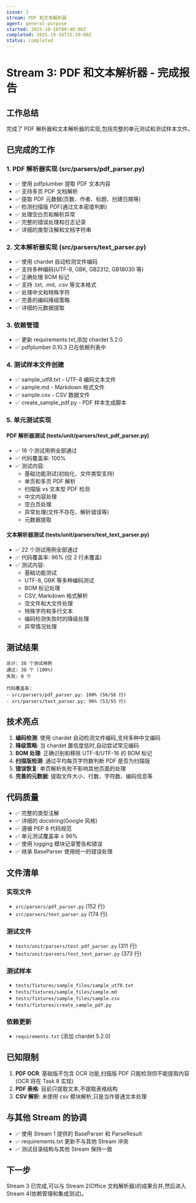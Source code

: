 ```yaml
---
issue: 3
stream: PDF 和文本解析器
agent: general-purpose
started: 2025-10-16T09:40:00Z
completed: 2025-10-16T15:30:00Z
status: completed
---
```


# Stream 3: PDF 和文本解析器 - 完成报告

## 工作总结

完成了 PDF 解析器和文本解析器的实现,包括完整的单元测试和测试样本文件。

## 已完成的工作

### 1. PDF 解析器实现 (src/parsers/pdf_parser.py)
- ✅ 使用 pdfplumber 提取 PDF 文本内容
- ✅ 支持多页 PDF 文档解析
- ✅ 提取 PDF 元数据(页数、作者、标题、创建日期等)
- ✅ 检测扫描版 PDF(通过文本密度判断)
- ✅ 处理空白页和解析异常
- ✅ 完整的错误处理和日志记录
- ✅ 详细的类型注解和文档字符串

### 2. 文本解析器实现 (src/parsers/text_parser.py)
- ✅ 使用 chardet 自动检测文件编码
- ✅ 支持多种编码(UTF-8, GBK, GB2312, GB18030 等)
- ✅ 正确处理 BOM 标记
- ✅ 支持 .txt, .md, .csv 等文本格式
- ✅ 处理中文和特殊字符
- ✅ 完善的编码降级策略
- ✅ 详细的元数据提取

### 3. 依赖管理
- ✅ 更新 requirements.txt,添加 chardet 5.2.0
- ✅ pdfplumber 0.10.3 已在依赖列表中

### 4. 测试样本文件创建
- ✅ sample_utf8.txt - UTF-8 编码文本文件
- ✅ sample.md - Markdown 格式文件
- ✅ sample.csv - CSV 数据文件
- ✅ create_sample_pdf.py - PDF 样本生成脚本

### 5. 单元测试实现

#### PDF 解析器测试 (tests/unit/parsers/test_pdf_parser.py)
- ✅ 16 个测试用例全部通过
- ✅ 代码覆盖率: 100%
- ✅ 测试内容:
  - 基础功能测试(初始化、文件类型支持)
  - 单页和多页 PDF 解析
  - 扫描版 vs 文本型 PDF 检测
  - 中文内容处理
  - 空白页处理
  - 异常处理(文件不存在、解析错误等)
  - 元数据提取

#### 文本解析器测试 (tests/unit/parsers/test_text_parser.py)
- ✅ 22 个测试用例全部通过
- ✅ 代码覆盖率: 96% (仅 2 行未覆盖)
- ✅ 测试内容:
  - 基础功能测试
  - UTF-8, GBK 等多种编码测试
  - BOM 标记处理
  - CSV, Markdown 格式解析
  - 空文件和大文件处理
  - 特殊字符和多行文本
  - 编码检测失败时的降级处理
  - 异常情况处理

## 测试结果

```
总计: 38 个测试用例
通过: 38 个 (100%)
失败: 0 个

代码覆盖率:
- src/parsers/pdf_parser.py: 100% (56/56 行)
- src/parsers/text_parser.py: 96% (53/55 行)
```

## 技术亮点

1. **编码检测**: 使用 chardet 自动检测文件编码,支持多种中文编码
2. **降级策略**: 当 chardet 置信度低时,自动尝试常见编码
3. **BOM 处理**: 正确识别和移除 UTF-8/UTF-16 的 BOM 标记
4. **扫描版检测**: 通过平均每页字符数判断 PDF 是否为扫描版
5. **错误恢复**: 单页解析失败不影响其他页面的处理
6. **完善的元数据**: 提取文件大小、行数、字符数、编码信息等

## 代码质量

- ✅ 完整的类型注解
- ✅ 详细的 docstring(Google 风格)
- ✅ 遵循 PEP 8 代码规范
- ✅ 单元测试覆盖率 ≥ 96%
- ✅ 使用 logging 模块记录警告和错误
- ✅ 继承 BaseParser 使用统一的错误处理

## 文件清单

### 实现文件
- `src/parsers/pdf_parser.py` (152 行)
- `src/parsers/text_parser.py` (174 行)

### 测试文件
- `tests/unit/parsers/test_pdf_parser.py` (311 行)
- `tests/unit/parsers/test_text_parser.py` (373 行)

### 测试样本
- `tests/fixtures/sample_files/sample_utf8.txt`
- `tests/fixtures/sample_files/sample.md`
- `tests/fixtures/sample_files/sample.csv`
- `tests/fixtures/create_sample_pdf.py`

### 依赖更新
- `requirements.txt` (添加 chardet 5.2.0)

## 已知限制

1. **PDF OCR**: 基础版不包含 OCR 功能,扫描版 PDF 只能检测但不能提取内容(OCR 将在 Task 8 实现)
2. **PDF 表格**: 目前只提取文本,不提取表格结构
3. **CSV 解析**: 未使用 csv 模块解析,只是当作普通文本处理

## 与其他 Stream 的协调

- ✅ 使用 Stream 1 提供的 BaseParser 和 ParseResult
- ✅ requirements.txt 更新不与其他 Stream 冲突
- ✅ 测试目录结构与其他 Stream 保持一致

## 下一步

Stream 3 已完成,可以与 Stream 2(Office 文档解析器)的成果合并,然后进入 Stream 4(依赖管理和集成测试)。
